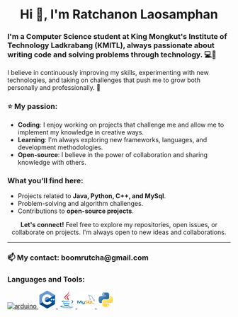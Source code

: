 <h1 align="center">Hi 👋, I'm Ratchanon Laosamphan</h1>

<h3>I'm a Computer Science student at <b>King Mongkut's Institute of Technology Ladkrabang (KMITL)</b>, always passionate about writing code and solving problems through technology. 💻🚀</h3>

<p>
  I believe in continuously improving my skills, experimenting with new technologies, and taking on challenges that push me to grow both personally and professionally. 🌱
</p>

<h3><b>⭐ My passion:</b></h3>
<ul>
  <li><b>Coding</b>: I enjoy working on projects that challenge me and allow me to implement my knowledge in creative ways.</li>
  <li><b>Learning</b>: I'm always exploring new frameworks, languages, and development methodologies.</li>
  <li><b>Open-source</b>: I believe in the power of collaboration and sharing knowledge with others.</li>
</ul>

<h3><b>What you’ll find here:</b></h3>
<ul>
  <li>Projects related to <b>Java, Python, C++, and MySql</b>.</li>
  <li>Problem-solving and algorithm challenges.</li>
  <li>Contributions to <b>open-source projects</b>.</li>
</ul>

<p align="center">
  <b>Let's connect!</b> Feel free to explore my repositories, open issues, or collaborate on projects. I'm always open to new ideas and collaborations.
</p>

---

<h3 align="left"><b>📫 My contact:</b> boomrutcha@gmail.com</h3>

<h3 align="left"><b>Languages and Tools:</b></h3>
<p align="left">
  <a href="https://www.arduino.cc/" target="_blank" rel="noreferrer">
    <img src="https://cdn.worldvectorlogo.com/logos/arduino-1.svg" alt="arduino" width="40" height="40"/>
  </a>
  <a href="https://www.w3schools.com/cpp/" target="_blank" rel="noreferrer">
    <img src="https://raw.githubusercontent.com/devicons/devicon/master/icons/cplusplus/cplusplus-original.svg" alt="cplusplus" width="40" height="40"/>
  </a>
  <a href="https://www.java.com" target="_blank" rel="noreferrer">
    <img src="https://raw.githubusercontent.com/devicons/devicon/master/icons/java/java-original.svg" alt="java" width="40" height="40"/>
  </a>
  <a href="https://www.mysql.com/" target="_blank" rel="noreferrer">
    <img src="https://raw.githubusercontent.com/devicons/devicon/master/icons/mysql/mysql-original-wordmark.svg" alt="mysql" width="40" height="40"/>
  </a>
  <a href="https://www.python.org" target="_blank" rel="noreferrer">
    <img src="https://raw.githubusercontent.com/devicons/devicon/master/icons/python/python-original.svg" alt="python" width="40" height="40"/>
  </a>
</p>
